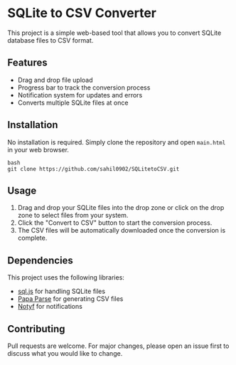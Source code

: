 # SQLite to CSV Converter

This project is a simple web-based tool that allows you to convert SQLite database files to CSV format.

## Features

- Drag and drop file upload
- Progress bar to track the conversion process
- Notification system for updates and errors
- Converts multiple SQLite files at once

## Installation

No installation is required. Simply clone the repository and open `main.html` in your web browser.
```
bash
git clone https://github.com/sahil0902/SQLitetoCSV.git
```
## Usage

1. Drag and drop your SQLite files into the drop zone or click on the drop zone to select files from your system.
2. Click the "Convert to CSV" button to start the conversion process.
3. The CSV files will be automatically downloaded once the conversion is complete.

## Dependencies

This project uses the following libraries:

- [sql.js](https://github.com/sql-js/sql.js) for handling SQLite files
- [Papa Parse](https://www.papaparse.com/) for generating CSV files
- [Notyf](https://github.com/caroso1222/notyf) for notifications

## Contributing

Pull requests are welcome. For major changes, please open an issue first to discuss what you would like to change.